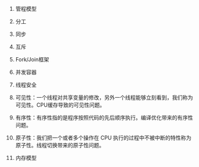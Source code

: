 1. 管程模型
2. 分工
3. 同步
4. 互斥
5. Fork/Join框架
6. 并发容器
7. 线程安全



1. 可见性：一个线程对共享变量的修改，另外一个线程能够立刻看到，我们称为可见性。CPU缓存导致的可见性问题。
2. 有序性：有序性指的是程序按照代码的先后顺序执行。编译优化带来的有序性问题。
3. 原子性：我们把一个或者多个操作在 CPU 执行的过程中不被中断的特性称为原子性。线程切换带来的原子性问题。





1. 内存模型

